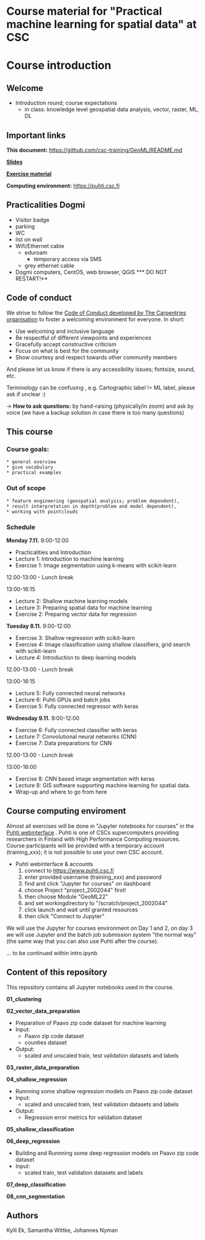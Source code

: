 # Course material for "Practical machine learning for spatial data" at CSC

# Course introduction

## Welcome 

* Introduction round; course expectations
    * in class: knowledge level geospatial data analysis, vector, raster, ML, DL

## Important links


**This document:** https://github.com/csc-training/GeoML/README.md

**[Slides](https://drive.google.com/drive/folders/1q0-eSCFKcApzTql828Z2ZfDe8xFeFjXd?usp=sharing)**

**[Exercise material](https://github.com/csc-training/GeoML)**

**Computing environment:** https://puhti.csc.fi

## Practicalities Dogmi

* Visitor badge
* parking
* WC
* list on wall
* Wifi/Ethernet cable
    * eduroam 
        * temporary access via SMS 
    * grey ethernet cable
* Dogmi computers, CentOS, web browser, QGIS
    *** DO NOT RESTART!**

## Code of conduct

We strive to follow the [Code of Conduct developed by The Carpentries organisation](https://docs.carpentries.org/topic_folders/policies/code-of-conduct.html) to foster a welcoming environment for everyone. In short:
- Use welcoming and inclusive language
- Be respectful of different viewpoints and experiences
- Gracefully accept constructive criticism
- Focus on what is best for the community
- Show courtesy and respect towards other community members

And please let us know if there is any accessibility issues; fontsize, sound, etc.

Terminology can be confusing , e.g. Cartographic label != ML label, please ask if unclear :)

-> **How to ask questions:** by hand-raising (physically/in zoom) and ask by voice (we have a backup solution in case there is too many questions)

## This course

### Course goals: 
    * general overview
    * give vocabulary
    * practical examples

### Out of scope
    * feature engineering (geospatial analysis; problem dependent),
    * result interpretation in depth(problem and model dependent),
    * working with pointclouds

### Schedule

**Monday 7.11.**
9:00-12:00
* Practicalities and Introduction 
* Lecture 1: Introduction to machine learning
* Exercise 1: Image segmentation using k-means with scikit-learn

12.00-13:00 - Lunch break

13:00-16:15
* Lecture 2: Shallow machine learning models
* Lecture 3: Preparing spatial data for machine learning
* Exercise 2: Preparing vector data for regression 

**Tuesday 8.11.**
9:00-12:00
* Exercise 3: Shallow regression with scikit-learn
* Exercise 4: Image classification using shallow classifiers, grid search with scikit-learn
* Lecture 4: Introduction to deep learning models

12.00-13:00 - Lunch break

13:00-16:15
* Lecture 5: Fully connected neural networks
* Lecture 6: Puhti GPUs and batch jobs
* Exercise 5: Fully connected regressor with keras

**Wednesday 9.11.**
9:00-12:00
* Exercise 6: Fully connected classifier with keras
* Lecture 7: Convolutional neural networks (CNN)
* Exercise 7: Data preparations for CNN

12.00-13:00 - Lunch break

13:00-16:00
* Exercise 8: CNN based image segmentation with keras
* Lecture 8: GIS software supporting machine learning for spatial data. 
* Wrap-up and where to go from here

## Course computing enviroment

Almost all exercises will be done in "Jupyter notebooks for courses" in the [Puhti webinterface](https://www.puhti.csc.fi) .
Puhti is one of CSCs supercomputers providing researchers in Finland with High Performance Computing resources.
Course participants will be provided with a temporary account (training_xxx); it is not possible to use your own CSC account. 

* Puhti webinterface & accounts
    1. connect to https://www.puhti.csc.fi
    2. enter provided username (training_xxx) and password 
    3. find and click "Jupyter for courses" on dashboard
    4. choose Project "project_2002044" first!
    5. then choose Module "GeoML22"
    6. and set workingdirectory to "/scratch/project_2002044"
    7. click launch and wait until granted resources
    8. then click "Connect to Jupyter" 

We will use the Jupyter for courses environment on Day 1 and 2, on day 3 we will use Jupyter and the batch job submission system "the normal way" (the same way that you can also use Puhti after the course).

... to be continued within intro.ipynb

## Content of this repository

This repository contains all Jupyter notebooks used in the course.

**01_clustering**

**02_vector_data_preparation**

* Preparation of Paavo zip code dataset for machine learning
* Input:
    * Paavo zip code dataset
    * counties dataset
* Output:
    * scaled and unscaled train, test validation datasets and labels

**03_raster_data_preparation**

**04_shallow_regression**

* Runnning some shallow regression models on Paavo zip code dataset
* Input:
    *  scaled and unscaled train, test validation datasets and labels
* Output:
    * Regression error metrics for validation dataset
    
**05_shallow_classification**

**06_deep_regression**

* Building and Runnning some deep regression models on Paavo zip code dataset
* Input:
    *  scaled train, test validation datasets and labels
    
**07_deep_classification**

**08_cnn_segmentation** 

## Authors
Kylli Ek, Samantha Wittke, Johannes Nyman
